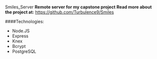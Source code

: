 Smiles_Server
**Remote server for my capstone project**
**Read more about the project at:** https://github.com/Turbulence9/Smiles

####Technologies:
* Node.JS
* Express
* Knex
* Bcrypt
* PostgreSQL

